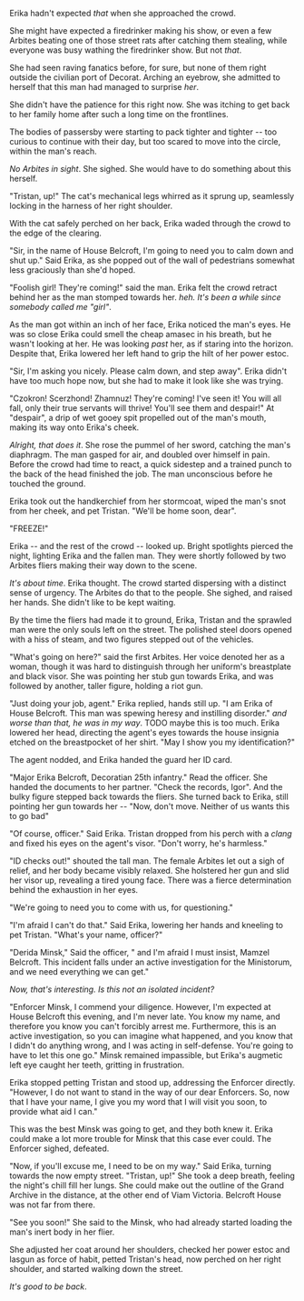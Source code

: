 Erika hadn't expected _that_ when she approached the crowd. 

She might have expected a firedrinker making his show, or even a few Arbites beating one of those street rats after catching them stealing, while everyone was busy wathing the firedrinker show. But not _that_.

She had seen raving fanatics before, for sure, but none of them right outside the civilian port of Decorat. Arching an eyebrow, she admitted to herself that this man had managed to surprise _her_.

She didn't have the patience for this right now. She was itching to get back to her family home after such a long time on the frontlines.

The bodies of passersby were starting to pack tighter and tighter -- too curious to continue with their day, but too scared to move into the circle, within the man's reach.

_No Arbites in sight_. She sighed. She would have to do something about this herself.

"Tristan, up!" The cat's mechanical legs whirred as it sprung up, seamlessly locking in the harness of her right shoulder.

With the cat safely perched on her back, Erika waded through the crowd to the edge of the clearing.

"Sir, in the name of House Belcroft, I'm going to need you to calm down and shut up." Said Erika, as she popped out of the wall of pedestrians somewhat less graciously than she'd hoped.

"Foolish girl! They're coming!" said the man. Erika felt the crowd retract behind her as the man stomped towards her. _heh. It's been a while since somebody called me "girl"_.

As the man got within an inch of her face, Erika noticed the man's eyes. He was so close Erika could smell the cheap amasec in his breath, but he wasn't looking at her. He was looking _past_ her, as if staring into the horizon. Despite that, Erika lowered her left hand to grip the hilt of her power estoc. 

"Sir, I'm asking you nicely. Please calm down, and step away". Erika didn't have too much hope now, but she had to make it look like she was trying.

"Czokron! Scerzhond! Zhamnuz! They're coming! I've seen it! You will all fall, only their true servants will thrive! You'll see them and despair!" At "despair", a drip of wet gooey spit propelled out of the man's mouth, making its way onto Erika's cheek.

_Alright, that does it_. She rose the pummel of her sword, catching the man's diaphragm. The man gasped for air, and doubled over himself in pain. Before the crowd had time to react, a quick sidestep and a trained punch to the back of the head finished the job. The man unconscious before he touched the ground.

Erika took out the handkerchief from her stormcoat, wiped the man's snot from her cheek, and pet Tristan. "We'll be home soon, dear".

"FREEZE!"

Erika -- and the rest of the crowd -- looked up. Bright spotlights pierced the night, lighting Erika and the fallen man. They were shortly followed by two Arbites fliers making their way down to the scene. 

_It's about time_. Erika thought. The crowd started dispersing with a distinct sense of urgency. The Arbites do that to the people. She sighed, and raised her hands. She didn't like to be kept waiting.

By the time the fliers had made it to ground, Erika, Tristan and the sprawled man were the only souls left on the street. The polished steel doors opened with a hiss of steam, and two figures stepped out of the vehicles.

"What's going on here?" said the first Arbites. Her voice denoted her as a woman, though it was hard to distinguish through her uniform's breastplate and black visor. She was pointing her stub gun towards Erika, and was followed by another, taller figure, holding a riot gun.

"Just doing your job, agent." Erika replied, hands still up. "I am Erika of House Belcroft. This man was spewing heresy and instilling disorder." _and worse than that, he was in my way_. TODO maybe this is too much.
Erika lowered her head, directing the agent's eyes towards the house insignia etched on the breastpocket of her shirt. "May I show you my identification?"

The agent nodded, and Erika handed the guard her ID card.

"Major Erika Belcroft, Decoratian 25th infantry." Read the officer. She handed the documents to her partner. "Check the records, Igor". And the bulky figure stepped back towards the fliers. She turned back to Erika, still pointing her gun towards her -- "Now, don't move. Neither of us wants this to go bad"

"Of course, officer." Said Erika. Tristan dropped from his perch with a _clang_ and fixed his eyes on the agent's visor. "Don't worry, he's harmless."

"ID checks out!" shouted the tall man. The female Arbites let out a sigh of relief, and her body became visibly relaxed. She holstered her gun and slid her visor up, revealing a tired young face. There was a fierce determination behind the exhaustion in her eyes.

"We're going to need you to come with us, for questioning." 

"I'm afraid I can't do that." Said Erika, lowering her hands and kneeling to pet Tristan. "What's your name, officer?"

"Derida Minsk," Said the officer, " and I'm afraid I must insist, Mamzel Belcroft. This incident falls under an active investigation for the Ministorum, and we need everything we can get."

_Now, that's interesting. Is this not an isolated incident?_

"Enforcer Minsk, I commend your diligence. However, I'm expected at House Belcroft this evening, and I'm never late. You know my name, and therefore you know you can't forcibly arrest me. Furthermore, this is an active investigation, so you can imagine what happened, and you know that I didn't do anything wrong, and I was acting in self-defense. You're going to have to let this one go." Minsk remained impassible, but Erika's augmetic left eye caught her teeth, gritting in frustration.

Erika stopped petting Tristan and stood up, addressing the Enforcer directly. "However, I do not want to stand in the way of our dear Enforcers. So, now that I have your name, I give you my word that I will visit you soon, to provide what aid I can."

This was the best Minsk was going to get, and they both knew it. Erika could make a lot more trouble for Minsk that this case ever could. The Enforcer sighed, defeated.

"Now, if you'll excuse me, I need to be on my way." Said Erika, turning towards the now empty street. "Tristan, up!" She took a deep breath, feeling the night's chill fill her lungs. She could make out the outline of the Grand Archive in the distance, at the other end of Viam Victoria. Belcroft House was not far from there. 

"See you soon!" She said to the Minsk, who had already started loading the man's inert body in her flier. 

She adjusted her coat around her shoulders, checked her power estoc and lasgun as force of habit, petted Tristan's head, now perched on her right shoulder, and started walking down the street.

_It's good to be back_.

